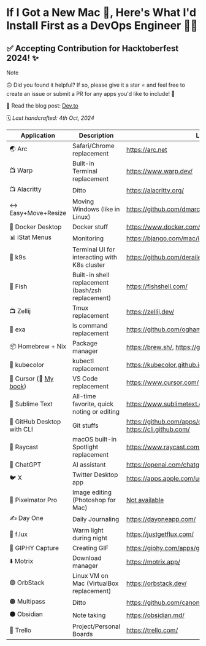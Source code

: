 # If I Got a New Mac 🍏, Here's What I'd Install First as a DevOps Engineer 🧑‍💻

## ✅ Accepting Contribution for Hacktoberfest 2024! ✨

> [!NOTE]
> 🙃 Did you found it helpful? If so, please give it a star ⭐️ and feel free to create an issue or submit a PR for any apps you'd like to include! 🙌
>
> 🔖 Read the blog post: [Dev.to](https://dev.to/ptuladhar3/if-i-got-a-new-mac-heres-what-id-install-first-as-a-devops-engineer-3nec)
> 
> 🗓️ _Last handcrafted: 4th Oct, 2024_

| Application                                   | Description                                      | Link                                                                 | 
|-----------------------------------------------|--------------------------------------------------|----------------------------------------------------------------------| 
| 🌏 Arc                                        | Safari/Chrome replacement                        | https://arc.net                                     |
| 📺 Warp                                       | Built-in Terminal replacement                     | https://www.warp.dev/                                                       |
| 📺 Alacritty                                  | Ditto                                            | https://alacritty.org/                                                       |
| ↔️ Easy+Move+Resize                           | Moving Windows (like in Linux)                  | https://github.com/dmarcotte/easy-move-resize                        |
| 🐳 Docker Desktop                              | Docker stuff                                     | https://www.docker.com/products/docker-desktop/                                                       |
| 📊 iStat Menus                                | Monitoring                                       | https://bjango.com/mac/istatmenus/                                                       |
| 🐶 k9s                                        | Terminal UI for interacting with K8s cluster     | https://github.com/derailed/k9s                                                       |
| 🐚 Fish                                       | Built-in shell replacement (bash/zsh replacement) | https://fishshell.com/                                                       |
| 📺 Zellij                                     | Tmux replacement                                 | https://zellij.dev/                                                       |
| 📂 exa                                        | ls command replacement                           | https://github.com/ogham/exa                                                       |
| 📦 Homebrew + Nix                             | Package manager                                  | https://brew.sh/, https://github.com/NixOS/nix                                                       |
| 🌈 kubecolor                                  | kubectl replacement                              | https://kubecolor.github.io/                                                       |
| 🤖 Cursor (📙 [My book](https://ptuladhar.gumroad.com/l/a-beginners-guide-to-using-cursor-the-ai-code-editor))| VS Code replacement                              | https://www.cursor.com/   |
| 📝 Sublime Text                               | All-time favorite, quick noting or editing      | https://www.sublimetext.com/                                                       |
| 🐙 GitHub Desktop with CLI                 | Git stuffs                                      | https://github.com/apps/desktop, https://cli.github.com/                                                       |
| 🔎 Raycast                                    | macOS built-in Spotlight replacement             | https://www.raycast.com/                                                       |
| 🔘 ChatGPT                                    | AI assistant                                     | https://openai.com/chatgpt/mac/                                                       |
| 🐦 X                                          | Twitter Desktop app                              | https://apps.apple.com/us/app/x/id333903271                                                     |
| 🎨 Pixelmator Pro                             | Image editing (Photoshop for Mac)               | [Not available](https://www.pixelmator.com/pro/)                                                       |
| ✍️ Day One                                    | Daily Journaling                                 | https://dayoneapp.com/                                                       |
| 🌝 f.lux                                       | Warm light during night                            | https://justgetflux.com/                                                       |
| 🎥 GIPHY Capture                              | Creating GIF                                     | https://giphy.com/apps/giphycapture                                                       |
| ⬇️ Motrix                                     | Download manager                                 | https://motrix.app/                                                      |
| 🟣 OrbStack                                   | Linux VM on Mac (VirtualBox replacement)        | https://orbstack.dev/                                                       |
| 🟠 Multipass                                  | Ditto                                           | https://github.com/canonical/multipass/tree/v1.13.1                                                       |
| ⚫️ Obsidian                                   | Note taking                                      | https://obsidian.md/                                                       |
| 🔵 Trello                                     | Project/Personal Boards                          | https://trello.com/
